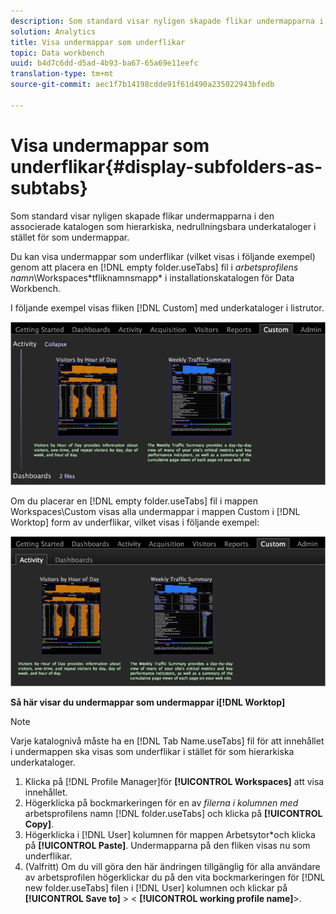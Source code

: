 ```yaml
---
description: Som standard visar nyligen skapade flikar undermapparna i den associerade katalogen som hierarkiska, nedrullningsbara underkataloger i stället för som undermappar.
solution: Analytics
title: Visa undermappar som underflikar
topic: Data workbench
uuid: b4d7c6dd-d5ad-4b93-ba67-65a69e11eefc
translation-type: tm+mt
source-git-commit: aec1f7b14198cdde91f61d490a235022943bfedb

---
```



# Visa undermappar som underflikar{#display-subfolders-as-subtabs}

Som standard visar nyligen skapade flikar undermapparna i den associerade katalogen som hierarkiska, nedrullningsbara underkataloger i stället för som undermappar.

Du kan visa undermappar som underflikar (vilket visas i följande exempel) genom att placera en [!DNL empty folder.useTabs] fil i *arbetsprofilens namn*\Workspaces\*tfliknamnsmapp* i installationskatalogen för Data Workbench.

I följande exempel visas fliken [!DNL Custom] med underkataloger i listrutor.

![](assets/client-sub.png)

Om du placerar en [!DNL empty folder.useTabs] fil i mappen Workspaces\Custom visas alla undermappar i mappen Custom i [!DNL Worktop] form av underflikar, vilket visas i följande exempel:

![](assets/client-sub2.png)

**Så här visar du undermappar som undermappar i[!DNL Worktop]**

>[!NOTE]
>
>Varje katalognivå måste ha en [!DNL Tab Name.useTabs] fil för att innehållet i undermappen ska visas som underflikar i stället för som hierarkiska underkataloger.

1. Klicka på [!DNL Profile Manager]för **[!UICONTROL Workspaces]** att visa innehållet.
1. Högerklicka på bockmarkeringen för en av *filerna i kolumnen med* arbetsprofilens namn [!DNL folder.useTabs] och klicka på **[!UICONTROL Copy]**.
1. Högerklicka i [!DNL User] kolumnen för mappen Arbetsytor\*och klicka på **[!UICONTROL Paste]**. Undermapparna på den fliken visas nu som underflikar.
1. (Valfritt) Om du vill göra den här ändringen tillgänglig för alla användare av arbetsprofilen högerklickar du på den vita bockmarkeringen för [!DNL new folder.useTabs] filen i [!DNL User] kolumnen och klickar på **[!UICONTROL Save to]** > &lt; **[!UICONTROL working profile name]**>.

